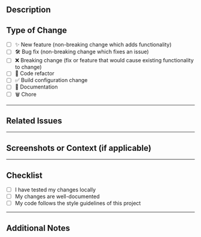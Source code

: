## Description
<!--- Describe your changes in detail -->

## Type of Change
<!--- Put an `x` in all the boxes that apply: -->
- [ ] ✨ New feature (non-breaking change which adds functionality)
- [ ] 🛠️ Bug fix (non-breaking change which fixes an issue)
- [ ] ❌ Breaking change (fix or feature that would cause existing functionality to change)
- [ ] 🧹 Code refactor
- [ ] ✅ Build configuration change
- [ ] 📝 Documentation
- [ ] 🗑️ Chore

---

## Related Issues
<!--- Link any issues using Fixes/Closes/Resolves #123 -->

---

## Screenshots or Context (if applicable)
<!--- Add screenshots, logs, or any additional context that might be helpful. -->

---

## Checklist
<!--- Ensure the PR meets these criteria before submission -->
- [ ] I have tested my changes locally
- [ ] My changes are well-documented
- [ ] My code follows the style guidelines of this project

---

## Additional Notes
<!--- Any extra details that reviewers should know. -->